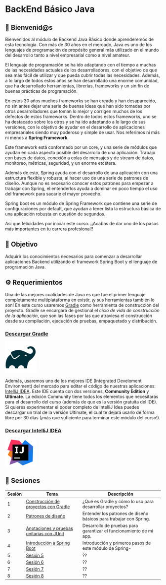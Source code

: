 # BackEnd Básico Java

## :wave: Bienvenid@s

Bienvenidos al módulo de Backend Java Básico donde aprenderemos de esta tecnología. Con más de 30 años en el mercado, Java es uno de los lenguajes de programación de propósito general más utilizado en el mundo del desarrollo tanto a nivel empresarial como a nivel amateur. 

El lenguaje de programación se ha ido adaptando con el tiempo a muchas de las necesidades actuales de los desarrolladores, con el objetivo de que sea más fácil de utilizar y que pueda cubrir todas las necesidades. Además, a lo largo de todos estos años se han desarrollado una enorme comunidad, que ha desarrollado herramientas, librerías, frameworks y un sin fin de buenas prácticas de programación. 

En estos 30 años muchos frameworks se han creado y han desaparecido, no sin antes dejar una serie de buenas ideas que han sido tomadas por otros desarrolladores que toman lo mejor y corrigen muchos de los defectos de estos frameworks. Dentro de todos estos frameworks, uno se ha destacado sobre los otros y se ha ido adaptando a lo largo de sus versiones, con le objetivo de ayudar en el desarrollo de aplicaciones empresariales siendo muy poderoso y simple de usar. Nos referimos ni más ni menos a **Spring Framework**.

Este framework está conformado por un core, y una serie de módulos que ayudan en cada aspecto posible del desarrollo de una aplicación. Trabajo con bases de datos, conexión a colas de mensajes y de stream de datos, monitoreo, métricas, seguridad, y un enorme etcétera. 

Además de esto, Spring ayuda con el desarrollo de una aplicación con una estructura flexible y robusta, al hacer uso de una serie de patrones de diseño. Aunque no es necesario conocer estos patrones para empezar a trabajar con Spring, el entenderlos ayuda a dominar en poco tiempo el uso del framework para sacarle el mayor provecho.

Spring boot es un módulo de Spring Framework que contiene una serie de configuraciones por default, que ayudan a tener lista la estructura básica de una aplicación robusta en cuestión de segundos.

Así que felicidades por iniciar este curso. ¡¡Acabas de dar uno de los pasos más importantes en tu carrera profesional!!

## :dart: Objetivo

Adquirir los conocimientos necesarios para comenzar a desarrollar aplicaciones Backend utilizando el framework Spring Boot y el lenguaje de programación Java.

## :gear: Requerimientos

Una de las mejores cualidades de Java es que fue el primer lenguaje completamente multiplataforma en existir, ¡y sus herramientas también lo son! En este curso usaremos [Gradle](https://gradle.org/install/) como herramienta de construcción del proyecto. Gradle se encargará de gestional el *ciclo de vida de construcción de la aplicación*, que son las fases por las que atraviesa el construcción desde su compilación, ejecución de pruebas, empaquetado y distribución.

### [Descargar Gradle](https://gradle.org/install/)

<img src=".github/assets/img/gradle.png" alt="Gradle" width="100"/>

Además, usaremos uno de los mejores IDE (Integrated Develoment Environment) del mercado para editar el código de nuestras aplicaciones: [IntelliJ IDEA](https://www.jetbrains.com/idea/). Este IDE cuenta con dos versiones, **Community Edition** y **Ultimate**. La edición Community tiene todos los elementos que necesitarás para el desarrollo del curso (además de que es la versión gratuita del IDE). Si quieres experimentar el poder completo de IntelliJ Idea puedes descargar un trial de la versión Ultimate, el cual te dejará usarlo de forma libre por 30 días (¡más que suficiente para terminar este módulo del curso!).

### [Descargar IntelliJ IDEA](https://www.jetbrains.com/idea/)

<img src=".github/assets/img/idea.png" alt="IntelliJ IDEA" width="100"/>

## :bookmark_tabs: Sesiones 

| Sesión | Tema                                                         | Descripción                                                       |
|--------|--------------------------------------------------------------|-------------------------------------------------------------------|
|    1   | [Construcción de proyectos con Gradle](./Sesion-01)          | ¿Qué es Gradle y cómo lo uso para desarrollar proyectos?          |
|    2   | [Patrones de diseño](./Sesion-02)                            | Entender los patrones de diseño básicos para trabajar con Spring. |
|    3   | [Anotaciones y pruebas unitarias con JUnit](./Sesion-03)     | Desarrollo de pruebas para garantizar el funcionamiento de mi app.|
|    4   | [Introducción a Spring Boot](./Sesion-04)                    | Introducción y primeros pasos de este módulo de Spring-           |
|    5   | [Sesión 5](./Sesion-05)                       | ?? |
|    6   | [Sesión 6](./Sesion-06)              | ??                      |
|    7   | [Sesión 7](./Sesion-07)                               | ??                           |
|    8   | [Sesión 8](./Sesion-08)     | ??                       |

